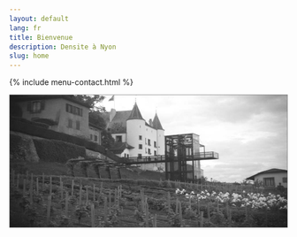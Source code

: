 ```yaml
---
layout: default
lang: fr
title: Bienvenue
description: Densite à Nyon
slug: home
---
```


{% include menu-contact.html %}

![Nyon Chateau](/photos/nyon-chateau.jpg)
